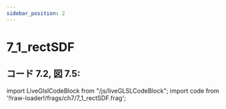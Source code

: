 ```yaml
---
sidebar_position: 2
---
```


# 7_1_rectSDF
## コード 7.2, 図 7.5: 

import LiveGlslCodeBlock from "/js/liveGLSLCodeBlock";
import code from '!!raw-loader!/frags/ch7/7_1_rectSDF.frag';

<LiveGlslCodeBlock fragName='7_1_rectSDF.frag' fragCode={code} />

